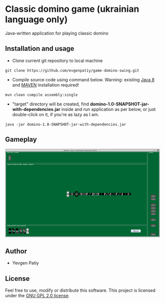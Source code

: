 # Classic domino game (ukrainian language only)

Java-written application for playing classic domino

## Installation and usage

* Clone current git repository to local machine

`git clone https://github.com/evgenpatiy/game-domino-swing.git`

* Compile source code using command below. Warning: existing [Java 8](https://java.com/en/download/) and [MAVEN](https://maven.apache.org/) installation required!
   
`mvn clean compile assembly:single` 

* "target" directory will be created, find **domino-1.0-SNAPSHOT-jar-with-dependencies.jar** inside and run application as per below, or just double-click on it, if you're as lazy as I am.

`java -jar domino-1.0-SNAPSHOT-jar-with-dependencies.jar`

## Gameplay

![Screenshot](docs/1.png)

## Author

- Yevgen Patiy

## License

Feel free to use, modify or distribute this software. This project is licensed under the [GNU GPL 2.0 license](https://www.gnu.org/licenses/old-licenses/gpl-2.0.uk.html).
